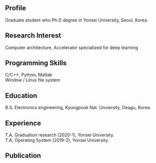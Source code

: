 ## Profile  
 Graduate student who Ph.D degree in Yonsei University, Seoul, Korea.  
 
## Research Interest
 Computer architecture, Accelerator specialized for deep learning  
 
## Programming Skills
 C/C++, Python, Matlab  
 Window / Linux file system  
 
## Education  
 B.S. Electronics engineering, Kyungpook Nat. Unviersity, Deagu, Korea.  
  
## Experience
 T.A, Graduation research (2020-1), Yonsei University.  
 T.A, Operating System (2019-2), Yonsei University.  

## Publication  
